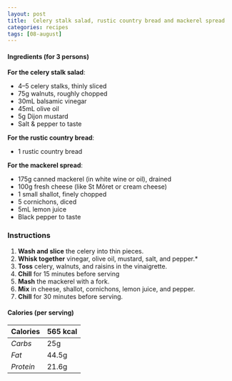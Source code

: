 ```yaml
---
layout: post
title:  Celery stalk salad, rustic country bread and mackerel spread
categories: recipes
tags: [08-august]
---
```


#### Ingredients (for 3 persons)

**For the celery stalk salad**:
- 4–5 celery stalks, thinly sliced
- 75g walnuts, roughly chopped
- 30mL balsamic vinegar
- 45mL olive oil
- 5g Dijon mustard
- Salt & pepper to taste

**For the rustic country bread**:
- 1 rustic country bread

**For the mackerel spread**:
- 175g canned mackerel (in white wine or oil), drained
- 100g fresh cheese (like St Môret or cream cheese)
- 1 small shallot, finely chopped
- 5 cornichons, diced
- 5mL lemon juice
- Black pepper to taste

### Instructions

1. **Wash and slice** the celery into thin pieces.
2. **Whisk together** vinegar, olive oil, mustard, salt, and pepper.*
3. **Toss** celery, walnuts, and raisins in the vinaigrette.
4. **Chill** for 15 minutes before serving
5. **Mash** the mackerel with a fork.
6. **Mix** in cheese, shallot, cornichons, lemon juice, and pepper.
7. **Chill** for 30 minutes before serving.


#### Calories (per serving)

| **Calories** | 565 kcal |
| ----------- | ----------- |
| *Carbs* | 25g |
| *Fat* | 44.5g |
| *Protein* | 21.6g |